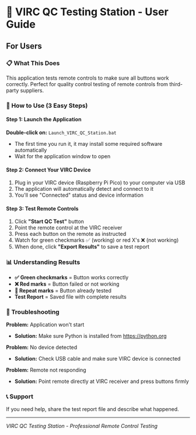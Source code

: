 # 🚀 VIRC QC Testing Station - User Guide

## For Users

### 📋 What This Does
This application tests remote controls to make sure all buttons work correctly. Perfect for quality control testing of remote controls from third-party suppliers.

### 🎯 How to Use (3 Easy Steps)

#### Step 1: Launch the Application
**Double-click on:** `Launch_VIRC_QC_Station.bat`

- The first time you run it, it may install some required software automatically
- Wait for the application window to open

#### Step 2: Connect Your VIRC Device
1. Plug in your VIRC device (Raspberry Pi Pico) to your computer via USB
2. The application will automatically detect and connect to it
3. You'll see "Connected" status and device information

#### Step 3: Test Remote Controls
1. Click **"Start QC Test"** button
2. Point the remote control at the VIRC receiver
3. Press each button on the remote as instructed
4. Watch for green checkmarks ✅ (working) or red X's ❌ (not working)
5. When done, click **"Export Results"** to save a test report

### 📊 Understanding Results

- **✅ Green checkmarks** = Button works correctly
- **❌ Red marks** = Button failed or not working
- **🔄 Repeat marks** = Button already tested
- **Test Report** = Saved file with complete results

### 🔧 Troubleshooting

**Problem:** Application won't start
- **Solution:** Make sure Python is installed from https://python.org

**Problem:** No device detected
- **Solution:** Check USB cable and make sure VIRC device is connected

**Problem:** Remote not responding
- **Solution:** Point remote directly at VIRC receiver and press buttons firmly

### 📞 Support
If you need help, share the test report file and describe what happened.

---
*VIRC QC Testing Station - Professional Remote Control Testing* 